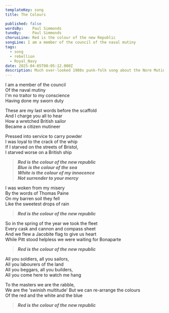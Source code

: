 ```yaml
---
templateKey: song
title: The Colours

published: false
wordsBy: 	Paul Simmonds
tuneBy: 	Paul Simmonds
chorusLine: Red is the colour of the new Republic
songLine: I am a member of the council of the naval mutiny
tags:
  - song
  - rebellion
  - Royal_Navy
date: 2025-04-05T08:05:12.000Z
description: Much over-looked 1980s punk-folk song about the Nore Mutiny in 1797. Performed by "The Men They Couldn't Hang" on the album "Waiting for Bonaparte"
---
```

I am a member of the council\
Of the naval mutiny\
I'm no traitor to my conscience\
Having done my sworn duty

These are my last words before the scaffold\
And I charge you all to hear\
How a wretched British sailor\
Became a citizen mutineer

Pressed into service to carry powder\
I was loyal to the crack of the whip\
If I starved on the streets of Bristol,\
I starved worse on a British ship

>***Red is the colour of the new republic\
Blue is the colour of the sea\
White is the colour of my innocence\
Not surrender to your mercy***

I was woken from my misery\
By the words of Thomas Paine\
On my barren soil they fell\
Like the sweetest drops of rain

>***Red is the colour of the new republic***

So in the spring of the year we took the fleet\
Every cask and cannon and compass sheet\
And we flew a Jacobite flag to give us heart\
While Pitt stood helpless we were waiting for Bonaparte

>***Red is the colour of the new republic***

All you soldiers, all you sailors,\
All you labourers of the land\
All you beggars, all you builders,\
All you come here to watch me hang

To the masters we are the rabble,\
We are the 'swinish multitude'
But we can re-arrange the colours\
Of the red and the white and the blue

>***Red is the colour of the new republic***
